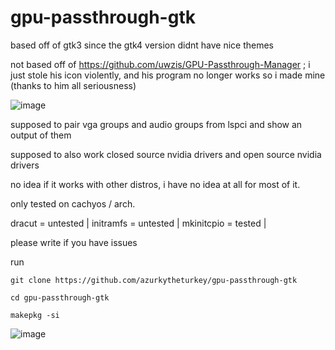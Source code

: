 # gpu-passthrough-gtk
based off of gtk3 since the gtk4 version didnt have nice themes

not based off of https://github.com/uwzis/GPU-Passthrough-Manager ; i just stole his icon violently, and his program no longer works so i made mine (thanks to him all seriousness)

![image](https://github.com/user-attachments/assets/8b6f93ca-aa7e-455c-a30c-c716b6a4703f)

supposed to pair vga groups and audio groups from lspci and show an output of them

supposed to also work closed source nvidia drivers and open source nvidia drivers

no idea if it works with other distros, i have no idea at all for most of it.

only tested on cachyos / arch. 

dracut = untested |
initramfs = untested |
mkinitcpio = tested |

please write if you have issues

run

`git clone https://github.com/azurkytheturkey/gpu-passthrough-gtk`

`cd gpu-passthrough-gtk`

`makepkg -si`

![image](https://github.com/user-attachments/assets/966884b9-503e-42c6-ab38-6116dfbcfadd)
